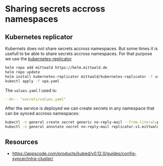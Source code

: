 # Sharing secrets accross namespaces

## Kubernetes replicator

Kubernets does not share secrets accross namespaces. But some times it is 
usefull to be able to share secrets accross namespaces. For that purpose 
we use the [kubernetes-replicator](https://github.com/mittwald/kubernetes-replicator)


``` bash
helm repo add mittwald https://helm.mittwald.de
helm repo update
helm install kubernetes-replicator mittwald/kubernetes-replicator -f values.yaml --version v2.10.2 --namespace kube-system
kubectl apply -f vpa.yaml
```

The `values.yaml` I used is:


``` yaml
--8<-- "secrets/values.yaml"
```


After the service is deployed we can create secrets in any namespace that can be synced
accross namespaces:

``` bash
kubectl -n general create secret generic no-reply-mail --from-literal=password=PASSWORD
kubectl -n general annotate secret no-reply-mail replicator.v1.mittwald.de/replicate-to="*"
```

## Resources
* https://appscode.com/products/kubed/v0.12.0/guides/config-syncer/intra-cluster/